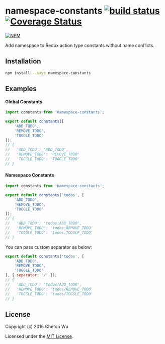 # namespace-constants [![build status](https://travis-ci.org/cheton/namespace-constants.svg?branch=master)](https://travis-ci.org/cheton/namespace-constants) [![Coverage Status](https://coveralls.io/repos/cheton/namespace-constants/badge.svg)](https://coveralls.io/r/cheton/namespace-constants)
[![NPM](https://nodei.co/npm/namespace-constants.png?downloads=true&stars=true)](https://nodei.co/npm/namespace-constants/)

Add namespace to Redux action type constants without name conflicts.

## Installation

```bash
npm install --save namespace-constants
```

## Examples

#### Global Constants
```js
import constants from 'namespace-constants';

export default constants([
    'ADD_TODO',
    'REMOVE_TODO',
    'TOGGLE_TODO'
]);
// {
//   'ADD_TODO': 'ADD_TODO',
//   'REMOVE_TODO': 'REMOVE_TODO'
//   'TOGGLE_TODO': 'TOGGLE_TODO'
// }
```

#### Namespace Constants
```js
import constants from 'namespace-constants';

export default constants('todos', [
    'ADD_TODO',
    'REMOVE_TODO',
    'TOGGLE_TODO'
]);
// {
//   'ADD_TODO': 'todos:ADD_TODO',
//   'REMOVE_TODO': 'todos:REMOVE_TODO'
//   'TOGGLE_TODO': 'todos:TOGGLE_TODO'
// }
```

You can pass custom separator as below:
```js
export default constants('todos', [
    'ADD_TODO',
    'REMOVE_TODO',
    'TOGGLE_TODO'
], { separator: '/' });
// {
//   'ADD_TODO': 'todos/ADD_TODO',
//   'REMOVE_TODO': 'todos/REMOVE_TODO'
//   'TOGGLE_TODO': 'todos/TOGGLE_TODO'
// }
```

## License

Copyright (c) 2016 Cheton Wu

Licensed under the [MIT License](LICENSE).
